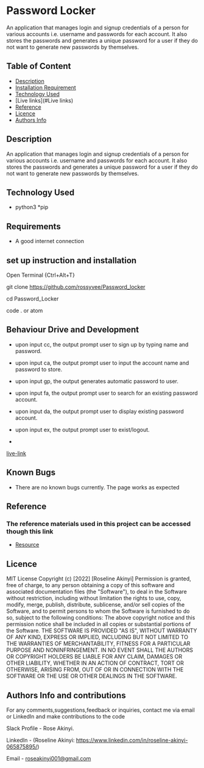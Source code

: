 # Password Locker
An application that manages login and signup credentials of a person for various accounts i.e. username and passwords for each account. It also stores the passwords and generates a unique password for a user if they do not want to generate new passwords by themselves.

## Table of Content
+ [Description](#description)
+ [Installation Requirement]( Requisites)
+ [Technology Used](technology-used)
+ [Live links](#Live links)
+ [Reference](#reference)
+ [Licence](#licence)
+ [Authors Info](#aut)

## Description
An application that manages login and signup credentials of a person for various accounts i.e. username and passwords for each account. It also stores the passwords and generates a unique password for a user if they do not want to generate new passwords by themselves.

## Technology Used
* python3
*pip

## Requirements
* A good internet connection
## set up instruction and installation
Open Terminal {Ctrl+Alt+T}

git clone https://github.com/rossyvee/Password_locker

cd Password_Locker

code . or atom 


## Behaviour Drive and Development
* upon input cc, the output prompt user to sign up by typing name and password.

* upon input ca, the output prompt user to input the account name and password to store.

* upon input gp, the output generates automatic password to user.

* upon input fa, the output prompt user to search for an existing password account.

* upon input da, the output prompt user to display existing password account.

* upon input ex, the output prompt user to exist/logout.
* 
[live-link](https://github.com/rossyvee/Password_locker)
## Known Bugs
* There are no known bugs currently. The page works as expected
## Reference
  ### The reference materials used in this project can be accessed though this link
  * [Resource](https://moringaschool.instructure.com/courses/618/assignments/9618)
  ## Licence
MIT License
Copyright (c) [2022] [Roseline Akinyi]
Permission is  granted, free of charge, to any person obtaining a copy
of this software and associated documentation files (the "Software"), to deal
in the Software without restriction, including without limitation the rights
to use, copy, modify, merge, publish, distribute, sublicense, and/or sell
copies of the Software, and to permit persons to whom the Software is
furnished to do so, subject to the following conditions:
The above copyright notice and this permission notice shall be included in all
copies or substantial portions of the Software.
THE SOFTWARE IS PROVIDED "AS IS", WITHOUT WARRANTY OF ANY KIND, EXPRESS OR
IMPLIED, INCLUDING BUT NOT LIMITED TO THE WARRANTIES OF MERCHANTABILITY,
FITNESS FOR A PARTICULAR PURPOSE AND NONINFRINGEMENT. IN NO EVENT SHALL THE
AUTHORS OR COPYRIGHT HOLDERS BE LIABLE FOR ANY CLAIM, DAMAGES OR OTHER
LIABILITY, WHETHER IN AN ACTION OF CONTRACT, TORT OR OTHERWISE, ARISING FROM,
OUT OF OR IN CONNECTION WITH THE SOFTWARE OR THE USE OR OTHER DEALINGS IN THE
SOFTWARE.
## Authors Info and contributions
For any comments,suggestions,feedback or inquiries, contact me via email or LinkedIn
and make contributions to the code

Slack Profile - Rose Akinyi.

LinkedIn - (Roseline Akinyi: https://www.linkedin.com/in/roseline-akinyi-065875895/)

Email - roseakinyi001@gmail.com


